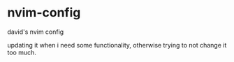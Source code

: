 nvim-config
===========

david's nvim config

updating it when i need some functionality, otherwise trying to not change it too much.
